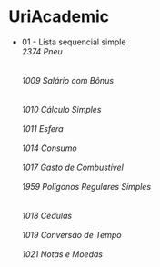 # UriAcademic
* 01 - Lista sequencial simple 
  <br><i>2374	Pneu</i></br>	
  <br><i>1009  Salário com Bônus</i></br>	
  <br><i>1010  Cálculo Simples</i></br>	
  <br><i>1011  Esfera</i></br>
  <br><i>1014  Consumo</i></br>	
  <br><i>1017	Gasto de Combustível</i></br>
  <br><i>1959	Polígonos Regulares Simples</i></br>	
  <br><i>1018	Cédulas</i></br>
  <br><i>1019	Conversão de Tempo</i></br>
  <br><i>1021	Notas e Moedas</i></br>
